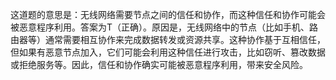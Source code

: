 这道题的意思是：无线网络需要节点之间的信任和协作，而这种信任和协作可能会被恶意程序利用。答案为T（正确）。原因是，无线网络中的节点（比如手机、路由器等）通常需要相互协作来完成数据转发或资源共享。这种协作基于互相信任，但如果有恶意节点加入，它们可能会利用这种信任进行攻击，比如窃听、篡改数据或拒绝服务等。因此，信任和协作确实可能被恶意程序利用，带来安全风险。